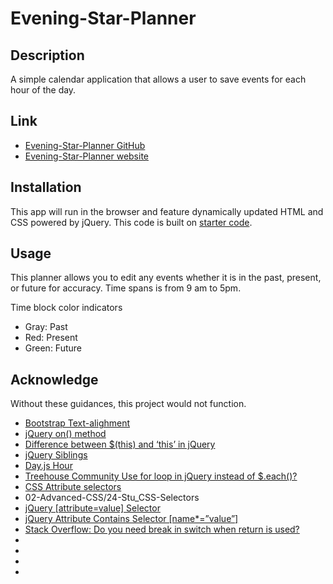 # Evening-Star-Planner

## Description
A simple calendar application that allows a user to save events for each hour of the day.

## Link
* [Evening-Star-Planner GitHub](https://github.com/JeanSuw/evening-star-planner)
* [Evening-Star-Planner website](https://jeansuw.github.io/evening-star-planner/)

## Installation
This app will run in the browser and feature dynamically updated HTML and CSS powered by jQuery. This code is built on [starter code](https://github.com/coding-boot-camp/crispy-octo-meme).

## Usage
This planner allows you to edit any events whether it is in the past, present, or future for accuracy. Time spans is from 9 am to 5pm.

Time block color indicators
* Gray: Past
* Red: Present
* Green: Future

## Acknowledge
Without these guidances, this project would not function.

* [Bootstrap Text-alighment](https://getbootstrap.com/docs/5.3/components/card/#text-alignment)
* [jQuery on() method](https://www.w3schools.com/jquery/event_on.asp)
* [Difference between $(this) and ‘this’ in jQuery](https://www.geeksforgeeks.org/difference-between-this-and-this-in-jquery/)
* [jQuery Siblings](https://www.w3schools.com/jquery/traversing_siblings.asp)
* [Day.js Hour](https://day.js.org/docs/en/get-set/hour)
* [Treehouse Community Use for loop in jQuery instead of $.each()?
](https://teamtreehouse.com/community/use-for-loop-in-jquery-instead-of-each)
* [CSS Attribute selectors](https://developer.mozilla.org/en-US/docs/Web/CSS/Attribute_selectors)
* 02-Advanced-CSS/24-Stu_CSS-Selectors
* [jQuery [attribute=value] Selector](https://www.w3schools.com/jquery/sel_attribute_equal_value.asp)
* [jQuery Attribute Contains Selector [name*=”value”]](https://api.jquery.com/attribute-contains-selector/)
* [Stack Overflow: Do you need break in switch when return is used?](https://stackoverflow.com/questions/6330114/do-you-need-break-in-switch-when-return-is-used#:~:text=Yes%2C%20you%20can%20use%20return,return%20ends%20the%20function%20execution.)
* []()
* []()
* []()
* []()